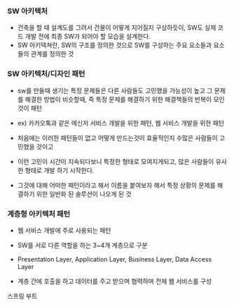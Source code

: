 ### SW 아키텍처  

* 건축을 할 때 설계도를 그려서 건물이 어떻게 지어질지 구상하듯이, SW도 실제 코드 개발 전에 최종 SW가 되어야 할 모습을 설계한다.
* SW 아키텍쳐란, SW의 구조를 정의한 것으로 SW를 구성하는 주요 요소들과 요소들의 관계를 정의한 것 

### SW 아키텍처/디자인 패턴  

* sw를 만들때 생기는 특정 문제들은 다른 사람들도 고민했을 가능성이 높고 그 문제를 해결한 방법이 비슷할때, 즉 특정 문제를 해결하기 위한 해결책들의 반복이 모인것이 패턴

* ex) 카카오톡과 같은 메신저 서비스 개발을 위한 패턴, 웹 서비스 개발을 위한 패턴

* 처음에는 이러한 패턴들이 없고 어떻게 만드는것이 효율적인지 수많은 사람들이 고민했을 것이고

* 이런 고민이 시간이 지속되다보니 특정한 형태로 모여지게되고, 많은 사람들이 유사한 형태로 개발 하기 시작한다. 

* 그것에 대해 어떠한 패턴이라고 해서 이름을 붙여보자 해서 특정 상황의 문제를 해결하기 위한 일반화 된 솔루션이 나오게 된 것

### 계층형 아키텍처 패턴

* 웹 서비스 개발에 주로 사용되는 패턴

* SW를 서로 다른 역할을 하는 3~4개 계층으로 구분

* Presentation Layer, Application Layer, Business Layer, Data Access Layer

* 계층 간에 호출을 하고 데이터를 주고 받으며 협력하며 전체 웹 서비스를 구성

스프링 부트
